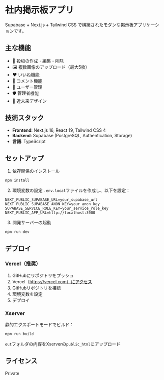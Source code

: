 # 社内掲示板アプリ

Supabase + Next.js + Tailwind CSS で構築されたモダンな掲示板アプリケーションです。

## 主な機能

- 📝 投稿の作成・編集・削除
- 🖼️ 複数画像のアップロード（最大5枚）
- ❤️ いいね機能
- 💬 コメント機能
- 👤 ユーザー管理
- 🛡️ 管理者機能
- 🎨 近未来デザイン

## 技術スタック

- **Frontend**: Next.js 16, React 19, Tailwind CSS 4
- **Backend**: Supabase (PostgreSQL, Authentication, Storage)
- **言語**: TypeScript

## セットアップ

1. 依存関係のインストール
```bash
npm install
```

2. 環境変数の設定
`.env.local`ファイルを作成し、以下を設定：

```env
NEXT_PUBLIC_SUPABASE_URL=your_supabase_url
NEXT_PUBLIC_SUPABASE_ANON_KEY=your_anon_key
SUPABASE_SERVICE_ROLE_KEY=your_service_role_key
NEXT_PUBLIC_APP_URL=http://localhost:3000
```

3. 開発サーバーの起動
```bash
npm run dev
```

## デプロイ

### Vercel（推奨）

1. GitHubにリポジトリをプッシュ
2. Vercel（https://vercel.com）にアクセス
3. GitHubリポジトリを接続
4. 環境変数を設定
5. デプロイ

### Xserver

静的エクスポートモードでビルド：

```bash
npm run build
```

`out`フォルダの内容をXserverの`public_html`にアップロード

## ライセンス

Private
